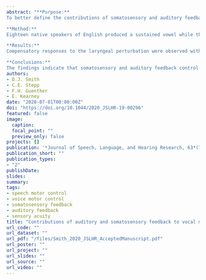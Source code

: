 ```yaml
---
abstract: "**Purpose:**
To better define the contributions of somatosensory and auditory feedback in vocal motor control, a laryngeal perturbation experiment was conducted with and without masking of auditory feedback.\n 

**Method:**
Eighteen native speakers of English produced a sustained vowel while their larynx was physically and externally displaced on a subset of trials. For the condition with auditory masking, speech-shaped noise was played via earphones at 90 dB SPL. Responses to the laryngeal perturbation were compared to responses by the same participants to an auditory perturbation experiment that involved a 100-cent downward shift in fundamental frequency (fo). Responses were also examined in relation to a measure of auditory acuity.\n

**Results:**
Compensatory responses to the laryngeal perturbation were observed with and without auditory masking. The level of compensation was greatest in the laryngeal perturbation condition without auditory masking, followed by the condition with auditory masking; the level of compensation was smallest in the auditory perturbation experiment. No relationship was found between the degree of compensation to auditory versus laryngeal perturbations, and the variation in responses in both perturbation experiments was not related to auditory acuity.\n

**Conclusions:** 
The findings indicate that somatosensory and auditory feedback control mechanisms work together to compensate for laryngeal perturbations, resulting in the greatest degree of compensation when both sources of feedback are available. In contrast, these two control mechanisms work in competition in response to auditory perturbations, resulting in an overall smaller degree of compensation."
authors:
- D.J. Smith
- C.E. Stepp
- F.H. Guenther
- E. Kearney
date: "2020-07-01T00:00:00Z"
doi: "https://doi.org/10.1044/2020_JSLHR-19-00296"
featured: false
image:
  caption: 
  focal_point: ""
  preview_only: false
projects: []
publication: '*Journal of Speech, Language, and Hearing Research, 63*(7), 2039-2053'
publication_short: ""
publication_types:
- "2"
publishDate:
slides: 
summary:
tags:
- speech motor control
- voice motor control
- somatosensory feedback
- auditory feedback
- sensory acuity
title: "Contributions of auditory and somatosensory feedback to vocal motor control"
url_code: ""
url_dataset: ""
url_pdf: "/files/Smith_2020_JSLHR_AcceptedManuscript.pdf"
url_poster: ""
url_project: ""
url_slides: ""
url_source: ""
url_video: ""
---
```

